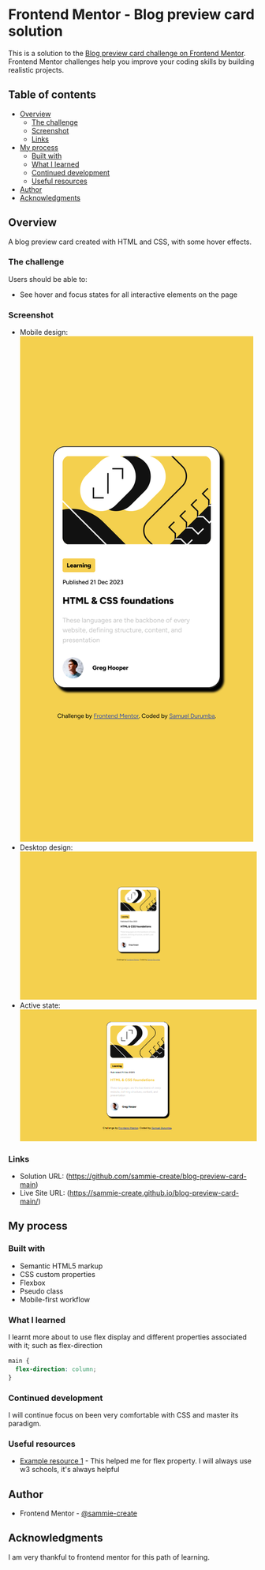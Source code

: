 # Frontend Mentor - Blog preview card solution

This is a solution to the [Blog preview card challenge on Frontend Mentor](https://www.frontendmentor.io/challenges/blog-preview-card-ckPaj01IcS). Frontend Mentor challenges help you improve your coding skills by building realistic projects.

## Table of contents

- [Overview](#overview)
  - [The challenge](#the-challenge)
  - [Screenshot](#screenshot)
  - [Links](#links)
- [My process](#my-process)
  - [Built with](#built-with)
  - [What I learned](#what-i-learned)
  - [Continued development](#continued-development)
  - [Useful resources](#useful-resources)
- [Author](#author)
- [Acknowledgments](#acknowledgments)

## Overview

A blog preview card created with HTML and CSS, with some hover effects.

### The challenge

Users should be able to:

- See hover and focus states for all interactive elements on the page

### Screenshot

- Mobile design: ![](./assets/images/blog%20preview%20mobile%20design%20screenshot.png)
- Desktop design: ![](./assets/images/Blog%20preview%20desktop%20design.png)
- Active state: ![](./assets/images/blog%20preview%20active%20state%20design.png)

### Links

- Solution URL: (https://github.com/sammie-create/blog-preview-card-main)
- Live Site URL: (https://sammie-create.github.io/blog-preview-card-main/)

## My process

### Built with

- Semantic HTML5 markup
- CSS custom properties
- Flexbox
- Pseudo class
- Mobile-first workflow

### What I learned

I learnt more about to use flex display and different properties associated with it; such as flex-direction

```css
main {
  flex-direction: column;
}
```

### Continued development

I will continue focus on been very comfortable with CSS and master its paradigm.

### Useful resources

- [Example resource 1](https://www.w3schools.com) - This helped me for flex property. I will always use w3 schools, it's always helpful

## Author

- Frontend Mentor - [@sammie-create](https://www.frontendmentor.io/profile/sammie-create)

## Acknowledgments

I am very thankful to frontend mentor for this path of learning.
